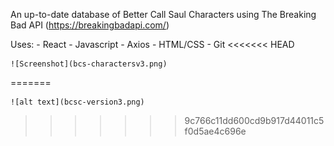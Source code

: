 An up-to-date database of Better Call Saul Characters using The Breaking Bad API (https://breakingbadapi.com/)

Uses:
    - React
    - Javascript
    - Axios
    - HTML/CSS
    - Git
<<<<<<< HEAD

    ![Screenshot](bcs-charactersv3.png)
=======
    
    ![alt text](bcsc-version3.png)
>>>>>>> 9c766c11dd600cd9b917d44011c5f0d5ae4c696e
